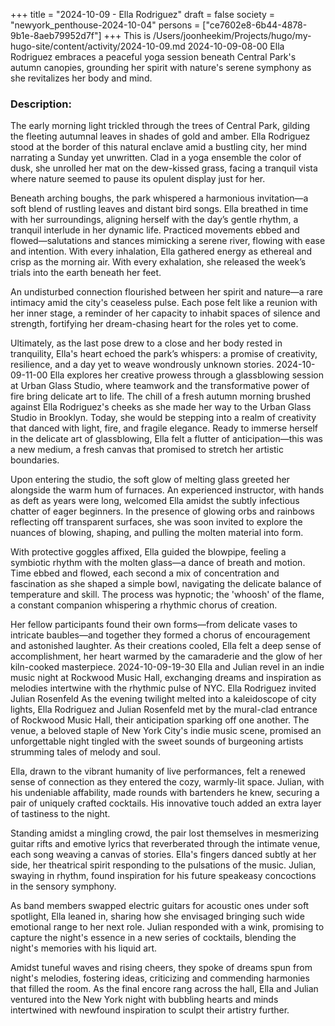 +++
title = "2024-10-09 - Ella Rodriguez"
draft = false
society = "newyork_penthouse-2024-10-04"
persons = ["ce7602e8-6b44-4878-9b1e-8aeb79952d7f"]
+++
This is /Users/joonheekim/Projects/hugo/my-hugo-site/content/activity/2024-10-09.md
2024-10-09-08-00
Ella Rodriguez embraces a peaceful yoga session beneath Central Park's autumn canopies, grounding her spirit with nature's serene symphony as she revitalizes her body and mind.
### Description:

The early morning light trickled through the trees of Central Park, gilding the fleeting autumnal leaves in shades of gold and amber. Ella Rodriguez stood at the border of this natural enclave amid a bustling city, her mind narrating a Sunday yet unwritten. Clad in a yoga ensemble the color of dusk, she unrolled her mat on the dew-kissed grass, facing a tranquil vista where nature seemed to pause its opulent display just for her.

Beneath arching boughs, the park whispered a harmonious invitation—a soft blend of rustling leaves and distant bird songs. Ella breathed in time with her surroundings, aligning herself with the day’s gentle rhythm, a tranquil interlude in her dynamic life. Practiced movements ebbed and flowed—salutations and stances mimicking a serene river, flowing with ease and intention. With every inhalation, Ella gathered energy as ethereal and crisp as the morning air. With every exhalation, she released the week’s trials into the earth beneath her feet.

An undisturbed connection flourished between her spirit and nature—a rare intimacy amid the city's ceaseless pulse. Each pose felt like a reunion with her inner stage, a reminder of her capacity to inhabit spaces of silence and strength, fortifying her dream-chasing heart for the roles yet to come.

Ultimately, as the last pose drew to a close and her body rested in tranquility, Ella's heart echoed the park’s whispers: a promise of creativity, resilience, and a day yet to weave wondrously unknown stories.
2024-10-09-11-00
Ella explores her creative prowess through a glassblowing session at Urban Glass Studio, where teamwork and the transformative power of fire bring delicate art to life.
The chill of a fresh autumn morning brushed against Ella Rodriguez's cheeks as she made her way to the Urban Glass Studio in Brooklyn. Today, she would be stepping into a realm of creativity that danced with light, fire, and fragile elegance. Ready to immerse herself in the delicate art of glassblowing, Ella felt a flutter of anticipation—this was a new medium, a fresh canvas that promised to stretch her artistic boundaries.

Upon entering the studio, the soft glow of melting glass greeted her alongside the warm hum of furnaces. An experienced instructor, with hands as deft as years were long, welcomed Ella amidst the subtly infectious chatter of eager beginners. In the presence of glowing orbs and rainbows reflecting off transparent surfaces, she was soon invited to explore the nuances of blowing, shaping, and pulling the molten material into form.

With protective goggles affixed, Ella guided the blowpipe, feeling a symbiotic rhythm with the molten glass—a dance of breath and motion. Time ebbed and flowed, each second a mix of concentration and fascination as she shaped a simple bowl, navigating the delicate balance of temperature and skill. The process was hypnotic; the 'whoosh' of the flame, a constant companion whispering a rhythmic chorus of creation. 

Her fellow participants found their own forms—from delicate vases to intricate baubles—and together they formed a chorus of encouragement and astonished laughter. As their creations cooled, Ella felt a deep sense of accomplishment, her heart warmed by the camaraderie and the glow of her kiln-cooked masterpiece.
2024-10-09-19-30
Ella and Julian revel in an indie music night at Rockwood Music Hall, exchanging dreams and inspiration as melodies intertwine with the rhythmic pulse of NYC.
Ella Rodriguez invited Julian Rosenfeld
As the evening twilight melted into a kaleidoscope of city lights, Ella Rodriguez and Julian Rosenfeld met by the mural-clad entrance of Rockwood Music Hall, their anticipation sparking off one another. The venue, a beloved staple of New York City's indie music scene, promised an unforgettable night tingled with the sweet sounds of burgeoning artists strumming tales of melody and soul.

Ella, drawn to the vibrant humanity of live performances, felt a renewed sense of connection as they entered the cozy, warmly-lit space. Julian, with his undeniable affability, made rounds with bartenders he knew, securing a pair of uniquely crafted cocktails. His innovative touch added an extra layer of tastiness to the night.

Standing amidst a mingling crowd, the pair lost themselves in mesmerizing guitar rifts and emotive lyrics that reverberated through the intimate venue, each song weaving a canvas of stories. Ella's fingers danced subtly at her side, her theatrical spirit responding to the pulsations of the music. Julian, swaying in rhythm, found inspiration for his future speakeasy concoctions in the sensory symphony.

As band members swapped electric guitars for acoustic ones under soft spotlight, Ella leaned in, sharing how she envisaged bringing such wide emotional range to her next role. Julian responded with a wink, promising to capture the night's essence in a new series of cocktails, blending the night's memories with his liquid art.

Amidst tuneful waves and rising cheers, they spoke of dreams spun from night's melodies, fostering ideas, criticizing and commending harmonies that filled the room. As the final encore rang across the hall, Ella and Julian ventured into the New York night with bubbling hearts and minds intertwined with newfound inspiration to sculpt their artistry further.
